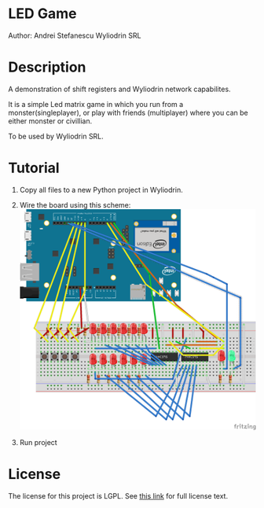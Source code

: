 LED Game
=========

Author: Andrei Stefanescu
Wyliodrin SRL

Description
============

A demonstration of shift registers and Wyliodrin
network capabilites.

It is a simple Led matrix game in which you run from
a monster(singleplayer), or play with friends (multiplayer)
where you can be either monster or civillian.

To be used by Wyliodrin SRL.

Tutorial
=========

1. Copy all files to a new Python project in Wyliodrin.

2. Wire the board using this scheme:![alt-text](./schema2.png)

3. Run project

License
=======

The license for this project is LGPL. See [this link](http://www.gnu.org/licenses/old-licenses/lgpl-2.1.en.html) for full license text.

